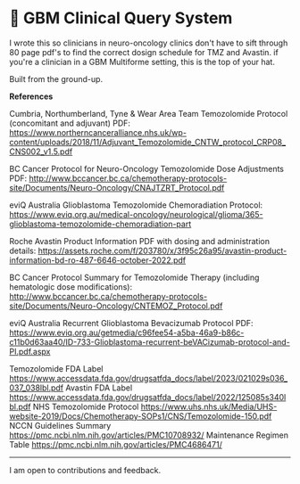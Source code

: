 # 🧠 GBM Clinical Query System

I wrote this so clinicians in neuro-oncology clinics don't have to sift through 80 page pdf's to find the correct dosign schedule for TMZ and Avastin. if you're a clinician in a GBM Multiforme setting, this is the top of your hat.

Built from the ground-up.

**References**

Cumbria, Northumberland, Tyne & Wear Area Team Temozolomide Protocol (concomitant and adjuvant) PDF:
https://www.northerncanceralliance.nhs.uk/wp-content/uploads/2018/11/Adjuvant_Temozolomide_CNTW_protocol_CRP08_CNS002_v1.5.pdf

BC Cancer Protocol for Neuro-Oncology Temozolomide Dose Adjustments PDF:
http://www.bccancer.bc.ca/chemotherapy-protocols-site/Documents/Neuro-Oncology/CNAJTZRT_Protocol.pdf

eviQ Australia Glioblastoma Temozolomide Chemoradiation Protocol:
https://www.eviq.org.au/medical-oncology/neurological/glioma/365-glioblastoma-temozolomide-chemoradiation-part

Roche Avastin Product Information PDF with dosing and administration details:
https://assets.roche.com/f/203780/x/3f95c26a95/avastin-product-information-bd-ro-487-6646-october-2022.pdf

BC Cancer Protocol Summary for Temozolomide Therapy (including hematologic dose modifications):
http://www.bccancer.bc.ca/chemotherapy-protocols-site/Documents/Neuro-Oncology/CNTEMOZ_Protocol.pdf

eviQ Australia Recurrent Glioblastoma Bevacizumab Protocol PDF:
https://www.eviq.org.au/getmedia/c96fee54-a5ba-46a9-b86c-c11b0d63aa40/ID-733-Glioblastoma-recurrent-beVACizumab-protocol-and-PI.pdf.aspx

Temozolomide FDA Label	https://www.accessdata.fda.gov/drugsatfda_docs/label/2023/021029s036_037_038lbl.pdf
Avastin FDA Label	https://www.accessdata.fda.gov/drugsatfda_docs/label/2022/125085s340lbl.pdf
NHS Temozolomide Protocol	https://www.uhs.nhs.uk/Media/UHS-website-2019/Docs/Chemotherapy-SOPs1/CNS/Temozolomide-150.pdf
NCCN Guidelines Summary	https://pmc.ncbi.nlm.nih.gov/articles/PMC10708932/
Maintenance Regimen Table	https://pmc.ncbi.nlm.nih.gov/articles/PMC4686471/

---

I am open to contributions and feedback.
